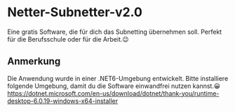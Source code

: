 # Netter-Subnetter-v2.0
Eine gratis Software, die für dich das Subnetting übernehmen soll. Perfekt für die Berufsschule oder für die Arbeit.😉

## Anmerkung
Die Anwendung wurde in einer .NET6-Umgebung entwickelt. Bitte installiere folgende Umgebung, damit du die Software einwandfrei nutzen kannst.😀
<br>
https://dotnet.microsoft.com/en-us/download/dotnet/thank-you/runtime-desktop-6.0.19-windows-x64-installer
